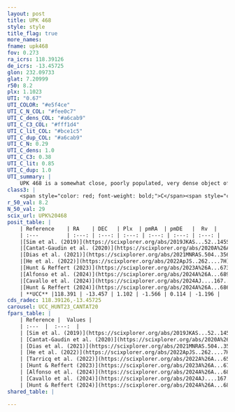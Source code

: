 ```yaml
---
layout: post
title: UPK 468
style: style
title_flag: true
more_names: 
fname: upk468
fov: 0.273
ra_icrs: 118.39126
de_icrs: -13.45725
glon: 232.09733
glat: 7.20999
r50: 8.2
plx: 1.1023
UTI: "0.67"
UTI_COLOR: "#e5f4ce"
UTI_C_N_COL: "#fee0c7"
UTI_C_dens_COL: "#a6cab9"
UTI_C_C3_COL: "#fff1d4"
UTI_C_lit_COL: "#bce1c5"
UTI_C_dup_COL: "#a6cab9"
UTI_C_N: 0.29
UTI_C_dens: 1.0
UTI_C_C3: 0.38
UTI_C_lit: 0.85
UTI_C_dup: 1.0
UTI_summary: |
    UPK 468 is a somewhat close, poorly populated, very dense object of low C3 quality. It is well-studied in the literature.
class3: |
    <span style="color: red; font-weight: bold;">C</span><span style="color: #FFC300; font-weight: bold;">B</span>
r_50_val: 8.2
N_50_val: 29
scix_url: UPK%20468
posit_table: |
    | Reference    | RA    | DEC   | Plx  | pmRA  | pmDE   |  Rv  |
    | :---         | :---: | :---: | :---: | :---: | :---: | :---: |
    |[Sim et al. (2019)](https://scixplorer.org/abs/2019JKAS...52..145S) | 118.386 | -13.486 | -- | -1.58 | 0.1 | -- |
    |[Cantat-Gaudin et al. (2020)](https://scixplorer.org/abs/2020A%26A...640A...1C) | 118.411 | -13.511 | 1.125 | -1.53 | 0.131 | -- |
    |[Dias et al. (2021)](https://scixplorer.org/abs/2021MNRAS.504..356D) | 118.416 | -13.484 | 1.122 | -1.517 | 0.127 | -- |
    |[He et al. (2022)](https://scixplorer.org/abs/2022ApJS..262....7H) | 118.409 | -13.497 | 1.103 | -1.561 | 0.113 | -- |
    |[Hunt & Reffert (2023)](https://scixplorer.org/abs/2023A%26A...673A.114H) | 118.397 | -13.466 | 1.098 | -1.494 | 0.145 | -0.131 |
    |[Alfonso et al. (2024)](https://scixplorer.org/abs/2024A%26A...689A..18A) | 118.589 | -13.219 | 0.999 | -2.103 | 0.165 | -- |
    |[Cavallo et al. (2024)](https://scixplorer.org/abs/2024AJ....167...12C) | 118.36 | -13.488 | 1.102 | -- | -- | -- |
    |[Hunt & Reffert (2024)](https://scixplorer.org/abs/2024A%26A...686A..42H) | 118.397 | -13.466 | 1.098 | -1.494 | 0.145 | -0.131 |
    | **UCC** |118.391 | -13.457 | 1.102 | -1.566 | 0.114 | -1.196 | 
cds_radec: 118.39126,-13.45725
carousel: UCC_HUNT23_CANTAT20
fpars_table: |
    | Reference |  Values |
    | :---  |  :---:  |
    | [Sim et al. (2019)](https://scixplorer.org/abs/2019JKAS...52..145S) | `d_pc=871, log(age)=8.2` |
    | [Cantat-Gaudin et al. (2020)](https://scixplorer.org/abs/2020A%26A...640A...1C) | `AVNN=0.17, DMNN=9.68, AgeNN=7.83` |
    | [Dias et al. (2021)](https://scixplorer.org/abs/2021MNRAS.504..356D) | `Av=0.383, Dist=881, logage=8.301, [Fe/H]=-0.165` |
    | [He et al. (2022)](https://scixplorer.org/abs/2022ApJS..262....7H) | `A0=0.4, logAge=7.95` |
    | [Tarricq et al. (2022)](https://scixplorer.org/abs/2022A%26A...659A..59T) | `Dist=844, logAgeNN=7.86` |
    | [Hunt & Reffert (2023)](https://scixplorer.org/abs/2023A%26A...673A.114H) | `AV50=0.149, diffAV50=0.385, MOD50=9.668, logAge50=8.145` |
    | [Alfonso et al. (2024)](https://scixplorer.org/abs/2024A%26A...689A..18A) | `AV=0.17015, MOD=9.67989, logAge=7.91605, Z=-0.1648` |
    | [Cavallo et al. (2024)](https://scixplorer.org/abs/2024AJ....167...12C) | `AV50=0.5, dMod50=9.68, logAge50=8.3, [Fe/H]50=-0.14` |
    | [Hunt & Reffert (2024)](https://scixplorer.org/abs/2024A%26A...686A..42H) | `MassJ=77.2236` |
shared_table: |
    
---
```

